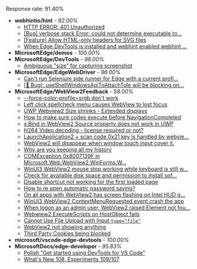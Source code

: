 Response rate: 91.40%

* **webhintio/hint** - _92.00%_
  * [HTTP ERROR: 401 Unauthorized](https://github.com/webhintio/hint/issues/5362)
  * [[Bug] verbose stack Error: could not determine executable to...](https://github.com/webhintio/hint/issues/5349)
  * [[Feature] Allow HTML-only headers for SVG files](https://github.com/webhintio/hint/issues/5281)
  * [When Edge DevTools is installed and webhint enabled webhint ...](https://github.com/webhintio/hint/issues/5364)
* **MicrosoftEdge/demos** - _100.00%_
* **MicrosoftEdge/DevTools** - _98.00%_
  * [Ambiguous "size" for capturing screenshot](https://github.com/MicrosoftEdge/DevTools/issues/119)
* **MicrosoftEdge/EdgeWebDriver** - _96.00%_
  * [Can't run Selenium side runner for Edge with a current profi...](https://github.com/MicrosoftEdge/EdgeWebDriver/issues/60)
  * [[🐛 Bug]: useShellWindowsApiToAttachToIe will be blocking on...](https://github.com/MicrosoftEdge/EdgeWebDriver/issues/34)
* **MicrosoftEdge/WebView2Feedback** - _58.00%_
  * [--force-color-profile=srgb don't work](https://github.com/MicrosoftEdge/WebView2Feedback/issues/3013)
  * [Left click spellcheck menu causes WebView to lost focus](https://github.com/MicrosoftEdge/WebView2Feedback/issues/3012)
  * [UWP Webview2 Size shrinks - Extended displays](https://github.com/MicrosoftEdge/WebView2Feedback/issues/3002)
  * [How to make sure codes execute before NavigationCompleted](https://github.com/MicrosoftEdge/WebView2Feedback/issues/3001)
  * [x:Bind in WebView2 Source property does not work in UWP](https://github.com/MicrosoftEdge/WebView2Feedback/issues/2999)
  * [H264 Video decoding - license required or not?](https://github.com/MicrosoftEdge/WebView2Feedback/issues/2997)
  * [LaunchApplication2 + scan code 0x21 key is handled by webvie...](https://github.com/MicrosoftEdge/WebView2Feedback/issues/2996)
  * [WebView2 will disappear when window touch input cover it.](https://github.com/MicrosoftEdge/WebView2Feedback/issues/2995)
  * [Why are you keeping all my history](https://github.com/MicrosoftEdge/WebView2Feedback/issues/3009)
  * [COMException 0x8007139F in Microsoft.Web.WebView2.WinForms.W...](https://github.com/MicrosoftEdge/WebView2Feedback/issues/3008)
  * [WinUI3 WebView2 mouse stop working while keyboard is still w...](https://github.com/MicrosoftEdge/WebView2Feedback/issues/3003)
  * [Check for available disk space and permission to install sof...](https://github.com/MicrosoftEdge/WebView2Feedback/issues/3000)
  * [Disable shortcut not working for the first loaded page](https://github.com/MicrosoftEdge/WebView2Feedback/issues/2991)
  * [How to re open automatic password saving?](https://github.com/MicrosoftEdge/WebView2Feedback/issues/2988)
  * [On all apps with WebView2 has screen flashing on Intel HUD g...](https://github.com/MicrosoftEdge/WebView2Feedback/issues/2986)
  * [WinUI3 WebView2 ContextMenuRequested event crash the app](https://github.com/MicrosoftEdge/WebView2Feedback/issues/2985)
  * [When logon as an admin user, WebView2 raised Element not fou...](https://github.com/MicrosoftEdge/WebView2Feedback/issues/2984)
  * [Webwiew2 ExecuteScripts on HostObject fails ](https://github.com/MicrosoftEdge/WebView2Feedback/issues/2977)
  * [Cannot Use File Upload with Input ``type="file"``](https://github.com/MicrosoftEdge/WebView2Feedback/issues/2972)
  * [WebView2 not showing anything](https://github.com/MicrosoftEdge/WebView2Feedback/issues/2969)
  * [Third Party Cookies being blocked](https://github.com/MicrosoftEdge/WebView2Feedback/issues/2958)
* **microsoft/vscode-edge-devtools** - _100.00%_
* **MicrosoftDocs/edge-developer** - _95.83%_
  * [Polish "Get started using DevTools for VS Code"](https://github.com/MicrosoftDocs/edge-developer/pull/2321)
  * [What's New 108, Experiments 109/107](https://github.com/MicrosoftDocs/edge-developer/pull/2319)
